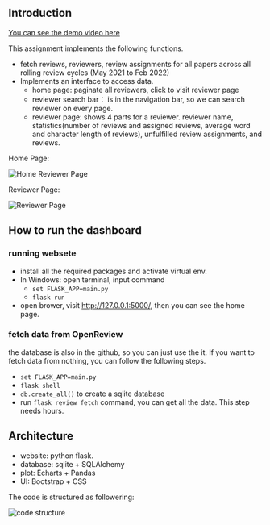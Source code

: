 ## Introduction

[You can see the demo video here](https://youtu.be/fgjLEyevJqk)

This assignment implements the following functions.

- fetch reviews, reviewers, review assignments for all papers across all rolling review cycles (May 2021 to Feb 2022)
- Implements an interface to access data.
   - home page: paginate all reviewers, click to visit reviewer page
   - reviewer search bar： is in the navigation bar, so we can search reviewer on every page.
   - reviewer page: shows 4 parts for a reviewer. reviewer name, statistics(number of reviews and assigned reviews, average word and character length of reviews), unfulfilled review assignments, and reviews.

Home Page:

![Home Reviewer Page](https://upload-images.jianshu.io/upload_images/4613569-128b324cef8bf34e.jpg?imageMogr2/auto-orient/strip%7CimageView2/2/w/1240)

Reviewer Page:

![Reviewer Page](https://upload-images.jianshu.io/upload_images/4613569-dfb4fd10c2eb7a1b.jpg?imageMogr2/auto-orient/strip%7CimageView2/2/w/1240)

## How to run the dashboard

### running websete

- install all the required packages and activate virtual env.
- In Windows: open terminal, input command
   - `set FLASK_APP=main.py`
   - `flask run`
- open brower, visit http://127.0.0.1:5000/, then you can see the home page.

### fetch data from OpenReview

the database is also in the github, so you can just use the it. If you want to fetch data from nothing, you can follow the following steps.

- `set FLASK_APP=main.py`
- `flask shell`
- `db.create_all()` to create a sqlite database
- run `flask review fetch` command, you can get all the data. This step needs hours.


## Architecture

- website: python flask.
- database: sqlite + SQLAlchemy
- plot: Echarts + Pandas
- UI: Bootstrap + CSS

The code is structured as followering:

![code structure](https://upload-images.jianshu.io/upload_images/4613569-ef506487df77da4f.png?imageMogr2/auto-orient/strip%7CimageView2/2/w/1240)
